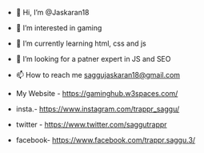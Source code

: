 - 👋 Hi, I’m @Jaskaran18
- 👀 I’m interested in gaming
- 🌱 I’m currently learning html, css and js
- 💞️ I’m looking for a patner expert in JS and SEO
- 📫 How to reach me saggujaskaran18@gmail.com

- My Website - https://gaminghub.w3spaces.com/
- insta.- https://www.instagram.com/trappr_saggu/
- twitter - https://www.twitter.com/saggutrappr
- facebook- https://www.facebook.com/trappr.saggu.3/

<!---
Jaskaran18/Jaskaran18 is a ✨ special ✨ repository because its `README.md` (this file) appears on your GitHub profile.
You can click the Preview link to take a look at your changes.
--->
